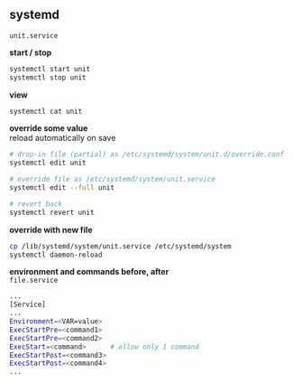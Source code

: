 systemd
---

`unit.service`  

**start / stop**
```sh
systemctl start unit
systemctl stop unit
```

**view**
```sh
systemctl cat unit
```

**override some value**  
reload automatically on save
```sh
# drop-in file (partial) as /etc/systemd/system/unit.d/override.conf
systemctl edit unit

# override file as /etc/systemd/system/unit.service
systemctl edit --full unit

# revert back
systemctl revert unit
```

**override with new file**
```sh
cp /lib/systemd/system/unit.service /etc/systemd/system
systemctl daemon-reload
```

**environment and commands before, after**  
`file.service`  
```sh
...
[Service]
...
Environment=<VAR=value>
ExecStartPre=<command1>
ExecStartPre=<command2>
ExecStart=<command>      # allow only 1 command
ExecStartPost=<command3>
ExecStartPost=<command4>
...
```
